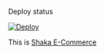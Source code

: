 Deploy status

[![Deploy](https://github.com/shaka-encore/shaka-next/actions/workflows/main.yml/badge.svg)](https://github.com/shaka-encore/shaka-next/actions/workflows/main.yml)

This is [Shaka E-Commerce](https://shaka.rw)
